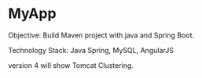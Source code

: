 # MyApp


Objective: Build Maven project with java and Spring Boot.  

Technology Stack: Java Spring, MySQL, AngularJS


version 4 will show Tomcat Clustering.
